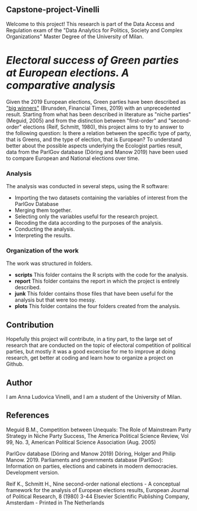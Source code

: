 ## Capstone-project-Vinelli
Welcome to this project! This research is part of the Data Access and Regulation exam of the "Data Analytics for Politics, Society and Complex Organizations" Master Degree of the University of Milan.

# *Electoral success of Green parties at European elections.  A comparative analysis*
Given the 2019 European elections, Green parties have been described as ["big winners"](https://www.ft.com/content/56183ac6-807a-11e9-9935-ad75bb96c849) (Brunsden, Financial Times, 2019) with an unprecedented result. Starting from what has been described in literature as "niche parties" (Meguid, 2005) and from the distinction between "first-order" and "second-order" elections (Reif, Schmitt, 1980), this project aims to try to answer to the following question: Is there a relation between the specific type of party, that is Greens, and the type of election, that is European? To understand better about the possible aspects underlying the Ecologist parties result, data from the ParlGov database (Döring and Manow 2019) have been used to compare European and National elections over time.

### Analysis
The analysis was conducted in several steps, using the R software:
- Importing the two datasets containing the variables of interest from the ParlGov Database
- Merging them together.
- Selecting only the variables useful for the research project.
- Recoding the data according to the purposes of the analysis.
- Conducting the analysis.
- Interpreting the results.

### Organization of the work
The work was structured in folders.
- **scripts** This folder contains the R scripts with the code for the analysis.
- **report** This folder contains the report in which the project is entirely described.
- **junk** This folder contains those files that have been useful for the analysis but that were too messy.
- **plots** This folder contains the four folders created from the analysis.

## Contribution
Hopefully this project will contribute, in a tiny part, to the large set of research that are conducted on the topic of electoral competition of political parties, but mostly it was a good excercise for me to improve at doing research, get better at coding and learn how to organize a project on Github.

## Author 
I am Anna Ludovica Vinelli, and I am a student of the University of Milan.

## References
Meguid B.M., Competition between Unequals: The Role of Mainstream Party Strategy in Niche Party Success, The America Political Science Review, Vol 99, No. 3, American Political Science Association (Aug. 2005)

ParlGov database (Döring and Manow 2019) Döring, Holger and Philip Manow. 2019. Parliaments and governments database (ParlGov): Information on parties, elections and cabinets in modern democracies. Development version.

Reif K., Schmitt H., Nine second-order national elections - A conceptual framework for the analysis of European elections results, European Journal of Political Research, 8 (1980) 3-44 Elsevier Scientific Publishing Company, Amsterdam - Printed in The Netherlands
